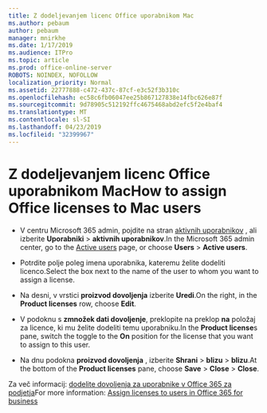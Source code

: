 ```yaml
---
title: Z dodeljevanjem licenc Office uporabnikom Mac
ms.author: pebaum
author: pebaum
manager: mnirkhe
ms.date: 1/17/2019
ms.audience: ITPro
ms.topic: article
ms.prod: office-online-server
ROBOTS: NOINDEX, NOFOLLOW
localization_priority: Normal
ms.assetid: 22777888-c472-437c-87cf-e3c52f3b310c
ms.openlocfilehash: ec58c6fb06047ee25b867127838e14fbc626e87f
ms.sourcegitcommit: 9d78905c512192ffc4675468abd2efc5f2e4baf4
ms.translationtype: MT
ms.contentlocale: sl-SI
ms.lasthandoff: 04/23/2019
ms.locfileid: "32399967"
---
```

# <a name="how-to-assign-office-licenses-to-mac-users"></a><span data-ttu-id="12971-102">Z dodeljevanjem licenc Office uporabnikom Mac</span><span class="sxs-lookup"><span data-stu-id="12971-102">How to assign Office licenses to Mac users</span></span>

- <span data-ttu-id="12971-103">V centru Microsoft 365 admin, pojdite na stran [aktivnih uporabnikov](https://go.microsoft.com/fwlink/p/?linkid=834822) , ali izberite **Uporabniki** \> **aktivnih uporabnikov**.</span><span class="sxs-lookup"><span data-stu-id="12971-103">In the Microsoft 365 admin center, go to the [Active users](https://go.microsoft.com/fwlink/p/?linkid=834822) page, or choose **Users** \> **Active users**.</span></span>
    
- <span data-ttu-id="12971-104">Potrdite polje poleg imena uporabnika, kateremu želite dodeliti licenco.</span><span class="sxs-lookup"><span data-stu-id="12971-104">Select the box next to the name of the user to whom you want to assign a license.</span></span>
    
- <span data-ttu-id="12971-105">Na desni, v vrstici **proizvod dovoljenja** izberite **Uredi**.</span><span class="sxs-lookup"><span data-stu-id="12971-105">On the right, in the **Product licenses** row, choose **Edit**.</span></span>
    
- <span data-ttu-id="12971-106">V podoknu s **zmnožek dati dovoljenje**, preklopite na preklop **na** položaj za licence, ki mu želite dodeliti temu uporabniku.</span><span class="sxs-lookup"><span data-stu-id="12971-106">In the **Product license**s pane, switch the toggle to the **On** position for the license that you want to assign to this user.</span></span> 
    
- <span data-ttu-id="12971-107">Na dnu podokna **proizvod dovoljenja** , izberite **Shrani** \> **blizu** \> **blizu**.</span><span class="sxs-lookup"><span data-stu-id="12971-107">At the bottom of the **Product licenses** pane, choose **Save** \> **Close** \> **Close**.</span></span>
    
<span data-ttu-id="12971-108">Za več informacij: [dodelite dovoljenja za uporabnike v Office 365 za podjetja](https://docs.microsoft.com/office365/admin/subscriptions-and-billing/assign-licenses-to-users)</span><span class="sxs-lookup"><span data-stu-id="12971-108">For more information: [Assign licenses to users in Office 365 for business](https://docs.microsoft.com/office365/admin/subscriptions-and-billing/assign-licenses-to-users)</span></span>
  

